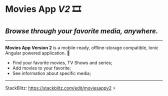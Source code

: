 # Movies App **_V2_** 🎞️
## _Browse through your favorite media, anywhere._
---
**Movies App Version 2** is a mobile-ready, offline-storage compatible,
Ionic Angular powered application. 🚀

- Find your favorite movies, TV Shows and series;
- Add movies to your favorite;
- See information about specific media;
-----
StackBlitz: https://stackblitz.com/edit/moviesappv2 ⚡